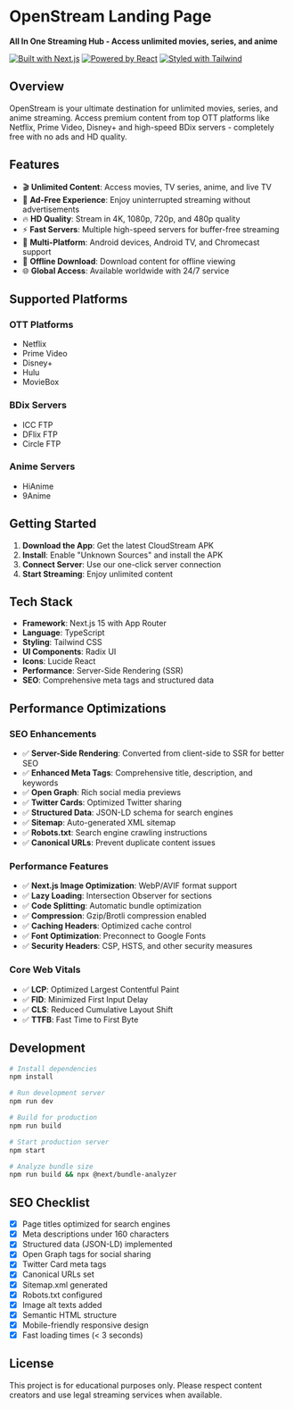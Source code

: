 # OpenStream Landing Page

**All In One Streaming Hub - Access unlimited movies, series, and anime**

[![Built with Next.js](https://img.shields.io/badge/Built%20with-Next.js-black?style=for-the-badge&logo=next.js)](https://nextjs.org/)
[![Powered by React](https://img.shields.io/badge/Powered%20by-React-blue?style=for-the-badge&logo=react)](https://reactjs.org/)
[![Styled with Tailwind](https://img.shields.io/badge/Styled%20with-Tailwind%20CSS-38B2AC?style=for-the-badge&logo=tailwind-css)](https://tailwindcss.com/)

## Overview

OpenStream is your ultimate destination for unlimited movies, series, and anime streaming. Access premium content from top OTT platforms like Netflix, Prime Video, Disney+ and high-speed BDix servers - completely free with no ads and HD quality.

## Features

- 🎬 **Unlimited Content**: Access movies, TV series, anime, and live TV
- 🚫 **Ad-Free Experience**: Enjoy uninterrupted streaming without advertisements
- 🔥 **HD Quality**: Stream in 4K, 1080p, 720p, and 480p quality
- ⚡ **Fast Servers**: Multiple high-speed servers for buffer-free streaming
- 📱 **Multi-Platform**: Android devices, Android TV, and Chromecast support
- 💾 **Offline Download**: Download content for offline viewing
- 🌐 **Global Access**: Available worldwide with 24/7 service

## Supported Platforms

### OTT Platforms
- Netflix
- Prime Video
- Disney+
- Hulu
- MovieBox

### BDix Servers
- ICC FTP
- DFlix FTP
- Circle FTP

### Anime Servers
- HiAnime
- 9Anime

## Getting Started

1. **Download the App**: Get the latest CloudStream APK
2. **Install**: Enable "Unknown Sources" and install the APK
3. **Connect Server**: Use our one-click server connection
4. **Start Streaming**: Enjoy unlimited content

## Tech Stack

- **Framework**: Next.js 15 with App Router
- **Language**: TypeScript
- **Styling**: Tailwind CSS
- **UI Components**: Radix UI
- **Icons**: Lucide React
- **Performance**: Server-Side Rendering (SSR)
- **SEO**: Comprehensive meta tags and structured data

## Performance Optimizations

### SEO Enhancements
- ✅ **Server-Side Rendering**: Converted from client-side to SSR for better SEO
- ✅ **Enhanced Meta Tags**: Comprehensive title, description, and keywords
- ✅ **Open Graph**: Rich social media previews
- ✅ **Twitter Cards**: Optimized Twitter sharing
- ✅ **Structured Data**: JSON-LD schema for search engines
- ✅ **Sitemap**: Auto-generated XML sitemap
- ✅ **Robots.txt**: Search engine crawling instructions
- ✅ **Canonical URLs**: Prevent duplicate content issues

### Performance Features
- ✅ **Next.js Image Optimization**: WebP/AVIF format support
- ✅ **Lazy Loading**: Intersection Observer for sections
- ✅ **Code Splitting**: Automatic bundle optimization
- ✅ **Compression**: Gzip/Brotli compression enabled
- ✅ **Caching Headers**: Optimized cache control
- ✅ **Font Optimization**: Preconnect to Google Fonts
- ✅ **Security Headers**: CSP, HSTS, and other security measures

### Core Web Vitals
- ✅ **LCP**: Optimized Largest Contentful Paint
- ✅ **FID**: Minimized First Input Delay
- ✅ **CLS**: Reduced Cumulative Layout Shift
- ✅ **TTFB**: Fast Time to First Byte

## Development

```bash
# Install dependencies
npm install

# Run development server
npm run dev

# Build for production
npm run build

# Start production server
npm start

# Analyze bundle size
npm run build && npx @next/bundle-analyzer
```

## SEO Checklist

- [x] Page titles optimized for search engines
- [x] Meta descriptions under 160 characters
- [x] Structured data (JSON-LD) implemented
- [x] Open Graph tags for social sharing
- [x] Twitter Card meta tags
- [x] Canonical URLs set
- [x] Sitemap.xml generated
- [x] Robots.txt configured
- [x] Image alt texts added
- [x] Semantic HTML structure
- [x] Mobile-friendly responsive design
- [x] Fast loading times (< 3 seconds)

## License

This project is for educational purposes only. Please respect content creators and use legal streaming services when available.
